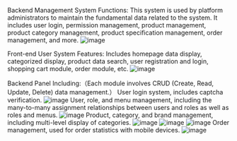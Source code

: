 
Backend Management System Functions: This system is used by platform administrators to maintain the fundamental data related to the system. It includes user login, permission management, product management, product category management, product specification management, order management, and more.
![image](https://github.com/KawaiGoose/ShangGuiGu-ecommerce-web/assets/134099409/c9dd0681-27c9-4a22-ab1e-bb8fe67c73c4)

Front-end User System Features: Includes homepage data display, categorized display, product data search, user registration and login, shopping cart module, order module, etc.
![image](https://github.com/KawaiGoose/ShangGuiGu-ecommerce-web/assets/134099409/8f40a067-e45b-4ef6-9cb6-2542a46f0c46)

Backend Panel Including:（Each module involves CRUD (Create, Read, Update, Delete) data management.）
User login system, includes captcha verification.
![image](https://github.com/KawaiGoose/ShangGuiGu-ecommerce-web/assets/134099409/258853cd-4e05-4f10-9dad-863e96bab71d)
User, role, and menu management, including the many-to-many assignment relationships between users and roles as well as roles and menus.
![image](https://github.com/KawaiGoose/ShangGuiGu-ecommerce-web/assets/134099409/593e4fef-0603-464b-ba00-6a305115766a)
Product, category, and brand management, including multi-level display of categories.
![image](https://github.com/KawaiGoose/ShangGuiGu-ecommerce-web/assets/134099409/73bf2e74-ac80-439a-baa9-b71cd756cc55)
![image](https://github.com/KawaiGoose/ShangGuiGu-ecommerce-web/assets/134099409/ce228fb4-935d-49dd-ba52-b971c8bd8adc)
![image](https://github.com/KawaiGoose/ShangGuiGu-ecommerce-web/assets/134099409/53de0ef5-fa59-46c1-88ec-ce2e54bf15f1)
Order management, used for order statistics with mobile devices.
![image](https://github.com/KawaiGoose/ShangGuiGu-ecommerce-web/assets/134099409/796c5f42-4e87-44eb-8f93-08b5df65db99)
